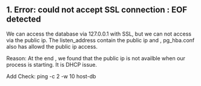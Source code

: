 ## 1. Error:  could not accept SSL connection : EOF detected
We can access the database via 127.0.0.1 with SSL, but we can not access via the public ip.
The listen_address contain the public ip and , pg_hba.conf also has allowd the public ip access.

Reason:
At the end , we found that the public ip is not availble when our process is starting.
It is DHCP issue.

Add Check:
 ping -c 2 -w 10 host-db
